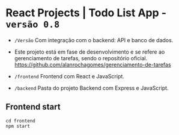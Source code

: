 # React Projects | Todo List App - `versão 0.8`

- `/Versão` Com integração com o backend: API e banco de dados.

- Este projeto está em fase de desenvolvimento e se refere ao gerenciamento de tarefas, sendo o repositório oficial.
https://github.com/alanrochagomes/gerenciamento-de-tarefas

- `/frontend` Frontend com React e JavaScript.
- `/backend` Pasta do projeto Backend com Express e JavaScript.

## Frontend start

```
cd frontend
npm start
```

